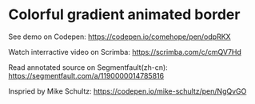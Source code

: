 # Colorful gradient animated border

See demo on Codepen: https://codepen.io/comehope/pen/odpRKX

Watch interractive video on Scrimba: https://scrimba.com/c/cmQV7Hd

Read annotated source on Segmentfault(zh-cn): https://segmentfault.com/a/1190000014785816

Inspried by Mike Schultz: https://codepen.io/mike-schultz/pen/NgQvGO
